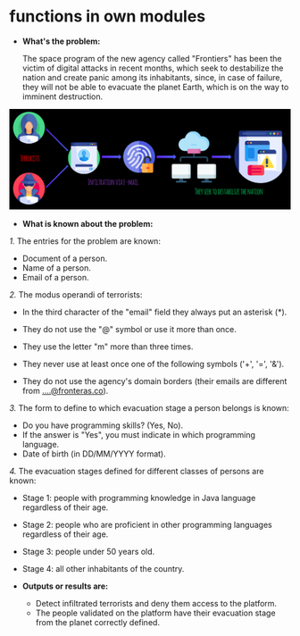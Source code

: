 # functions in own modules


- **What's the problem:**

    The space program of the new agency called "Frontiers" has been the victim of digital attacks in recent months, which seek to destabilize the nation and create panic among its inhabitants, since, in case of failure, they will not be able to evacuate the planet Earth, which is on the way to imminent destruction.
    
![Figure](media/Figure_.png)

- **What is known about the problem:**

*1.* The entries for the problem are known:
   - Document of a person.
   - Name of a person.
   - Email of a person.

*2.* The modus operandi of terrorists:
   - In the third character of the "email" field they always put an asterisk (*).

   - They do not use the "@" symbol or use it more than once.
   - They use the letter "m" more than three times.
   - They never use at least once one of the following symbols ('+', '=', '&').
   - They do not use the agency's domain borders (their emails are different from ....@fronteras.co).

*3.* The form to define to which evacuation stage a person belongs is known:

   - Do you have programming skills? (Yes, No).
   - If the answer is "Yes", you must indicate in which programming language.
   - Date of birth (in DD/MM/YYYY format).

*4.* The evacuation stages defined for different classes of persons are known:

   - Stage 1: people with programming knowledge in Java language regardless of their age.
   - Stage 2: people who are proficient in other programming languages regardless of their age.
   - Stage 3: people under 50 years old.
   - Stage 4: all other inhabitants of the country.

- **Outputs or results are:**

   - Detect infiltrated terrorists and deny them access to the platform.
   - The people validated on the platform have their evacuation stage from the planet correctly defined.



